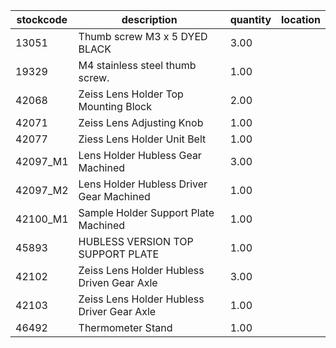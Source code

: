 |stockcode|description|quantity|location|
|---------|-----------|--------|--------|
|13051|Thumb screw M3 x 5 DYED BLACK|3.00||
|19329|M4 stainless steel thumb screw.|1.00||
|42068|Zeiss Lens Holder Top Mounting Block|2.00||
|42071|Zeiss Lens Adjusting Knob|1.00||
|42077|Ziess Lens Holder Unit Belt|1.00||
|42097_M1|Lens Holder Hubless Gear Machined|3.00||
|42097_M2|Lens Holder Hubless Driver Gear Machined|1.00||
|42100_M1|Sample Holder Support Plate Machined|1.00||
|45893|HUBLESS VERSION TOP SUPPORT PLATE|1.00||
|42102|Zeiss Lens Holder Hubless Driven Gear Axle|3.00||
|42103|Zeiss Lens Holder Hubless Driver Gear Axle|1.00||
|46492|Thermometer Stand|1.00||

